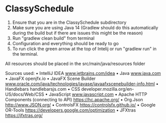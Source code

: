 # ClassySchedule

1. Ensure that you are in the ClassySchedule subdirectory
2. Make sure you are using Java 14 (Gradlew should do 
   this automatically during the build but if there are
   issues this might be the reason)
3. Run "gradlew clean build" from terminal
4. Configuration and everything should be ready to go
5. To run click the green arrow at the top of Intelij or run "gradlew run" in the terminal.

All resources should be placed in the src/main/java/resources folder

Sources used: 
•	IntelliJ IDEA www.jetbrains.com/idea
•	Java www.java.com
•	JavaFX openjfx.io
•	JavaFX Scene Builder www.oracle.com/java/technologies/javase/javaafxscenebuilder-info.html
•	Handlebars handlebarsjs.com
•	CSS developer.mozilla.org/en-US/docs/Web/CSS
•	JavaScript www.javascript.com
•	Apache HTTP Components (connecting to API) https://hc.apache.org/
•	Org.Json http://www.JSON.org/
•	ControlsFX https://controlsfx.github.io/
•	Google OR-Tools https://developers.google.com/optimization
•	JFXtras https://jfxtras.org/

